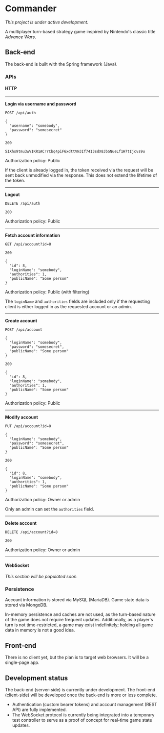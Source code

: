 # Commander

*This project is under active development.*

A multiplayer turn-based strategy game inspired by Nintendo's classic title
*Advance Wars*.

## Back-end

The back-end is built with the Spring framework (Java).

### APIs

#### HTTP

---

**Login via username and password**

```
POST /api/auth

{
  "username": "somebody",
  "password": "somesecret"
}
```

```
200

5IXhs9tmu3wVIKR1ACrrCbq4piF6xdttVNJIf74I3sdX8JbGNueLf1H7tIjcvs9u
```

Authorization policy: Public

If the client is already logged in, the token received via the request will be
sent back unmodified via the response. This does not extend the lifetime of the
token.

---

**Logout**

```
DELETE /api/auth
```

```
200
```

Authorization policy: Public

---

**Fetch account information**

```
GET /api/account?id=8
```

```
200

{
  "id": 8,
  "loginName": "somebody",
  "authorities": 1,
  "publicName": "Some person"
}
```

Authorization policy: Public (with filtering)

The `loginName` and `authorities` fields are included only if the requesting
client is either logged in as the requested account or an admin.

---

**Create account**

```
POST /api/account

{
  "loginName": "somebody",
  "password": "somesecret",
  "publicName": "Some person"
}
```

```
200

{
  "id": 8,
  "loginName": "somebody",
  "authorities": 1,
  "publicName": "Some person"
}
```

Authorization policy: Public

---

**Modify account**

```
PUT /api/account?id=8

{
  "loginName": "somebody",
  "password": "somesecret",
  "publicName": "Some person"
}
```

```
200

{
  "id": 8,
  "loginName": "somebody",
  "authorities": 1,
  "publicName": "Some person"
}
```

Authorization policy: Owner or admin

Only an admin can set the `authorities` field.

---

**Delete account**

```
DELETE /api/account?id=8
```

```
200
```

Authorization policy: Owner or admin

---

#### WebSocket

*This section will be populated soon.*

### Persistence

Account information is stored via MySQL (MariaDB). Game state data is stored via
MongoDB.

In-memory persistence and caches are not used, as the turn-based nature of the
game does not require frequent updates. Additionally, as a player's turn is not
time-restricted, a game may exist indefinitely; holding all game data in memory
is not a good idea.

## Front-end

There is no client yet, but the plan is to target web browsers. It will be a
single-page app.

## Development status

The back-end (server-side) is currently under development. The front-end
(client-side) will be developed once the back-end is more or less complete.

- Authentication (custom bearer tokens) and account management (REST API) are
fully implemented.
- The WebSocket protocol is currently being integrated into a temporary test
controller to serve as a proof of concept for real-time game state updates.